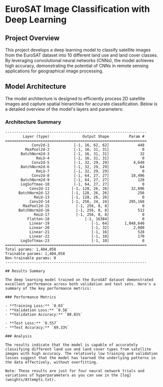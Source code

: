 # EuroSAT Image Classification with Deep Learning

## Project Overview

This project develops a deep learning model to classify satellite images from the EuroSAT dataset into 10 different land use and land cover classes. By leveraging convolutional neural networks (CNNs), the model achieves high accuracy, demonstrating the potential of CNNs in remote sensing applications for geographical image processing.

## Model Architecture

The model architecture is designed to efficiently process 2D satellite images and capture spatial hierarchies for accurate classification. Below is a detailed overview of the model's layers and parameters:

### Architecture Summary

```plaintext
----------------------------------------------------------------
        Layer (type)               Output Shape         Param #
================================================================
            Conv2d-1           [-1, 16, 62, 62]             448
         MaxPool2d-2           [-1, 16, 31, 31]               0
       BatchNorm2d-3           [-1, 16, 31, 31]              32
              ReLU-4           [-1, 16, 31, 31]               0
            Conv2d-5           [-1, 32, 29, 29]           4,640
       BatchNorm2d-6           [-1, 32, 29, 29]              64
              ReLU-7           [-1, 32, 29, 29]               0
            Conv2d-8           [-1, 64, 27, 27]          18,496
       BatchNorm2d-9           [-1, 64, 27, 27]             128
       LogSoftmax-10           [-1, 64, 27, 27]               0
           Conv2d-11          [-1, 128, 26, 26]          32,896
      BatchNorm2d-12          [-1, 128, 26, 26]             256
             ReLU-13          [-1, 128, 26, 26]               0
           Conv2d-14          [-1, 256, 24, 24]         295,168
        MaxPool2d-15            [-1, 256, 8, 8]               0
      BatchNorm2d-16            [-1, 256, 8, 8]             512
             ReLU-17            [-1, 256, 8, 8]               0
          Flatten-18                [-1, 16384]               0
           Linear-19                   [-1, 64]       1,048,640
           Linear-20                   [-1, 32]           2,080
           Linear-21                   [-1, 16]             528
           Linear-22                   [-1, 10]             170
       LogSoftmax-23                   [-1, 10]               0
================================================================
Total params: 1,404,058
Trainable params: 1,404,058
Non-trainable params: 0
----------------------------------------------------------------

## Results Summary

The deep learning model trained on the EuroSAT dataset demonstrated excellent performance across both validation and test sets. Here's a summary of the key performance metrics:

### Performance Metrics

- **Training Loss:** `0.03`
- **Validation Loss:** `0.56`
- **Validation Accuracy:** `88.81%`

- **Test Loss:** `0.557`
- **Test Accuracy:** `89.33%`

### Analysis

The results indicate that the model is capable of accurately classifying different land use and land cover types from satellite images with high accuracy. The relatively low training and validation losses suggest that the model has learned the underlying patterns in the data effectively, without overfitting.

Note: These results are just for four neural network trials and variations of hyperparameters as you can see in the [log](weights/Attempts.txt).

```
